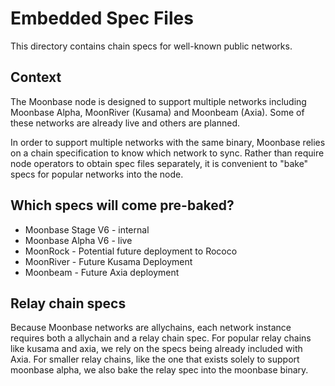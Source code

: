 # Embedded Spec Files

This directory contains chain specs for well-known public networks.

## Context

The Moonbase node is designed to support multiple networks including Moonbase Alpha, MoonRiver
(Kusama) and Moonbeam (Axia). Some of these networks are already live and others are planned.

In order to support multiple networks with the same binary, Moonbase relies on a chain specification
to know which network to sync. Rather than require node operators to obtain spec files separately,
it is convenient to "bake" specs for popular networks into the node.

## Which specs will come pre-baked?

- Moonbase Stage V6 - internal
- Moonbase Alpha V6 - live
- MoonRock - Potential future deployment to Rococo
- MoonRiver - Future Kusama Deployment
- Moonbeam - Future Axia deployment

## Relay chain specs

Because Moonbase networks are allychains, each network instance requires both a allychain and a
relay chain spec. For popular relay chains like kusama and axia, we rely on the specs being
already included with Axia. For smaller relay chains, like the one that exists solely to support
moonbase alpha, we also bake the relay spec into the moonbase binary.
